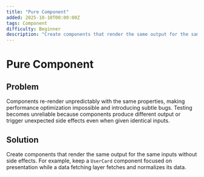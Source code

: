 ```yaml
---
title: "Pure Component"
added: 2025-10-10T00:00:00Z
tags: Component
difficulty: Beginner
description: "Create components that render the same output for the same inputs without side effects."
---
```

# Pure Component

## Problem

Components re-render unpredictably with the same properties, making performance optimization impossible and introducing subtle bugs. Testing becomes unreliable because components produce different output or trigger unexpected side effects even when given identical inputs.

## Solution

Create components that render the same output for the same inputs without side effects. For example, keep a `UserCard` component focused on presentation while a data fetching layer fetches and normalizes its data.

